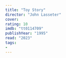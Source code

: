 ```yaml
---
title: "Toy Story"
director: "John Lasseter"
cover: 
rating: 10
imdb: "tt0114709"
publishYear: "1995"
read: "2023"
tags:
- 
---
```

